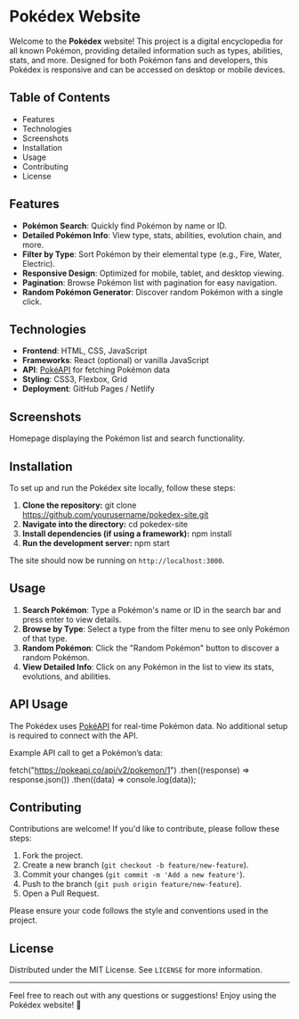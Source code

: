 # Pokédex Website

Welcome to the **Pokédex** website! This project is a digital encyclopedia for all known Pokémon, providing detailed information such as types, abilities, stats, and more. Designed for both Pokémon fans and developers, this Pokédex is responsive and can be accessed on desktop or mobile devices.

## Table of Contents
- Features
- Technologies
- Screenshots
- Installation
- Usage
- Contributing
- License

## Features

- **Pokémon Search**: Quickly find Pokémon by name or ID.
- **Detailed Pokémon Info**: View type, stats, abilities, evolution chain, and more.
- **Filter by Type**: Sort Pokémon by their elemental type (e.g., Fire, Water, Electric).
- **Responsive Design**: Optimized for mobile, tablet, and desktop viewing.
- **Pagination**: Browse Pokémon list with pagination for easy navigation.
- **Random Pokémon Generator**: Discover random Pokémon with a single click.

## Technologies

- **Frontend**: HTML, CSS, JavaScript
- **Frameworks**: React (optional) or vanilla JavaScript
- **API**: [PokéAPI](https://pokeapi.co) for fetching Pokémon data
- **Styling**: CSS3, Flexbox, Grid
- **Deployment**: GitHub Pages / Netlify

## Screenshots

Homepage displaying the Pokémon list and search functionality.

## Installation

To set up and run the Pokédex site locally, follow these steps:

1. **Clone the repository:**
   git clone https://github.com/yourusername/pokedex-site.git
2. **Navigate into the directory:**
   cd pokedex-site
3. **Install dependencies (if using a framework):**
   npm install
4. **Run the development server:**
   npm start

The site should now be running on `http://localhost:3000`.

## Usage

1. **Search Pokémon**: Type a Pokémon's name or ID in the search bar and press enter to view details.
2. **Browse by Type**: Select a type from the filter menu to see only Pokémon of that type.
3. **Random Pokémon**: Click the "Random Pokémon" button to discover a random Pokémon.
4. **View Detailed Info**: Click on any Pokémon in the list to view its stats, evolutions, and abilities.

## API Usage

The Pokédex uses [PokéAPI](https://pokeapi.co) for real-time Pokémon data. No additional setup is required to connect with the API.

Example API call to get a Pokémon’s data:

fetch("https://pokeapi.co/api/v2/pokemon/1")
  .then((response) => response.json())
  .then((data) => console.log(data));

## Contributing

Contributions are welcome! If you'd like to contribute, please follow these steps:

1. Fork the project.
2. Create a new branch (`git checkout -b feature/new-feature`).
3. Commit your changes (`git commit -m 'Add a new feature'`).
4. Push to the branch (`git push origin feature/new-feature`).
5. Open a Pull Request.

Please ensure your code follows the style and conventions used in the project.

## License

Distributed under the MIT License. See `LICENSE` for more information.

---

Feel free to reach out with any questions or suggestions! Enjoy using the Pokédex website! 🎉
